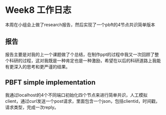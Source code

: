 # Week8 工作日志

本周在小组会上做了research报告，然后实现了一个pbft的4节点共识简单版本

## 报告

报告主要是对我的上一个课题做了个总结，在制作ppt的过程中我又一次回顾了整个科研的过程，这对我既是一种肯定也是一种激励，希望在以后的科研道路上我能有更深入的思考和更严谨的结果。

## PBFT simple implementation 

我通过localhost的4个不同端口初始化四个节点来进行简单共识，人工模拟client，通过curl发送一个post请求，里面包含一个json，包括clientid，时间戳，请求类型，完成一次reply。

